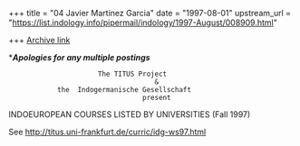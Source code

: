 +++
title = "04 Javier Martinez Garcia"
date = "1997-08-01"
upstream_url = "https://list.indology.info/pipermail/indology/1997-August/008909.html"

+++
[Archive link](https://list.indology.info/pipermail/indology/1997-August/008909.html)

********Apologies for any multiple postings*******


                          The TITUS Project
                                        &
                the  Indogermanische Gesellschaft
                                     present
INDOEUROPEAN COURSES LISTED BY UNIVERSITIES (Fall 1997)

 See  http://titus.uni-frankfurt.de/curric/idg-ws97.html








